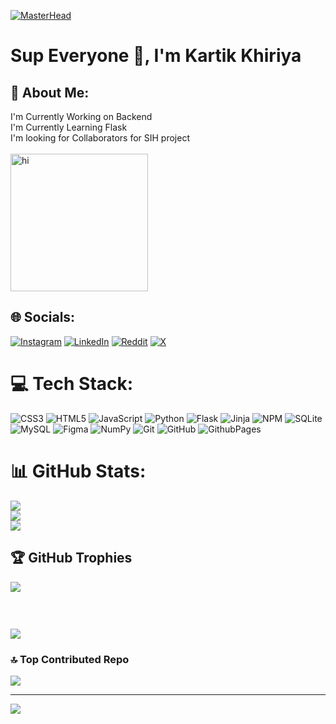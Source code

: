 [![MasterHead](https://images-wixmp-ed30a86b8c4ca887773594c2.wixmp.com/f/d5ff32a9-60ec-4b06-ab65-5ca3b08b9d87/d2gzsoy-c4b0f3ca-5ea7-4520-b200-097c834a6922.png?token=eyJ0eXAiOiJKV1QiLCJhbGciOiJIUzI1NiJ9.eyJzdWIiOiJ1cm46YXBwOjdlMGQxODg5ODIyNjQzNzNhNWYwZDQxNWVhMGQyNmUwIiwiaXNzIjoidXJuOmFwcDo3ZTBkMTg4OTgyMjY0MzczYTVmMGQ0MTVlYTBkMjZlMCIsIm9iaiI6W1t7InBhdGgiOiJcL2ZcL2Q1ZmYzMmE5LTYwZWMtNGIwNi1hYjY1LTVjYTNiMDhiOWQ4N1wvZDJnenNveS1jNGIwZjNjYS01ZWE3LTQ1MjAtYjIwMC0wOTdjODM0YTY5MjIucG5nIn1dXSwiYXVkIjpbInVybjpzZXJ2aWNlOmZpbGUuZG93bmxvYWQiXX0.EHIRDkHjiH5MJQmWu60f0P1CvnUh1hBwktd1e7qn0uc)]()
<h1>Sup Everyone 👋, I'm Kartik Khiriya</h1>
<h2>💫 About Me: </h2>

I'm Currently Working on Backend <br>I'm Currently Learning Flask<br>I'm looking for Collaborators for SIH project<br><br>
 <img src="https://media.tenor.com/SKjjqXTekFgAAAAM/sasuke-discord.gif" alt="hi" height="220">

## 🌐 Socials:
[![Instagram](https://img.shields.io/badge/Instagram-%23E4405F.svg?logo=Instagram&logoColor=white)](https://instagram.com/https://www.instagram.com/formidable__kartik/) [![LinkedIn](https://img.shields.io/badge/LinkedIn-%230077B5.svg?logo=linkedin&logoColor=white)](https://linkedin.com/in/https://www.linkedin.com/in/kartik-khiriya-483a81319/) [![Reddit](https://img.shields.io/badge/Reddit-%23FF4500.svg?logo=Reddit&logoColor=white)](https://reddit.com/user/Karzkc08) [![X](https://img.shields.io/badge/X-black.svg?logo=X&logoColor=white)](https://x.com/@karzkc0803) 

# 💻 Tech Stack:
![CSS3](https://img.shields.io/badge/css3-%231572B6.svg?style=flat&logo=css3&logoColor=white) ![HTML5](https://img.shields.io/badge/html5-%23E34F26.svg?style=flat&logo=html5&logoColor=white) ![JavaScript](https://img.shields.io/badge/javascript-%23323330.svg?style=flat&logo=javascript&logoColor=%23F7DF1E) ![Python](https://img.shields.io/badge/python-3670A0?style=flat&logo=python&logoColor=ffdd54) ![Flask](https://img.shields.io/badge/flask-%23000.svg?style=flat&logo=flask&logoColor=white) ![Jinja](https://img.shields.io/badge/jinja-white.svg?style=flat&logo=jinja&logoColor=black)
![NPM](https://img.shields.io/badge/NPM-%23CB3837.svg?style=flat&logo=npm&logoColor=white) ![SQLite](https://img.shields.io/badge/sqlite-%2307405e.svg?style=flat&logo=sqlite&logoColor=white) ![MySQL](https://img.shields.io/badge/mysql-4479A1.svg?style=flat&logo=mysql&logoColor=white) ![Figma](https://img.shields.io/badge/figma-%23F24E1E.svg?style=flat&logo=figma&logoColor=white) ![NumPy](https://img.shields.io/badge/numpy-%23013243.svg?style=flat&logo=numpy&logoColor=white) ![Git](https://img.shields.io/badge/git-%23F05033.svg?style=flat&logo=git&logoColor=white) ![GitHub](https://img.shields.io/badge/github-%23121011.svg?style=flat&logo=github&logoColor=white) ![GithubPages](https://img.shields.io/badge/github%20pages-121013?style=flat&logo=github&logoColor=white) 
# 📊 GitHub Stats:
![](https://github-readme-stats.vercel.app/api?username=Karzkc&theme=neon&hide_border=false&include_all_commits=true&count_private=true)<br/>
![](https://github-readme-streak-stats.herokuapp.com/?user=Karzkc&theme=neon&hide_border=false)<br/>
![](https://github-readme-stats.vercel.app/api/top-langs/?username=Karzkc&theme=neon&hide_border=false&include_all_commits=true&count_private=true&layout=compact)

## 🏆 GitHub Trophies
![](https://github-profile-trophy.vercel.app/?username=Karzkc&theme=shadow_red&no-frame=true&no-bg=true&margin-w=4)

###  
![](https://quotes-github-readme.vercel.app/api?type=horizontal&theme=radical)

### 🔝 Top Contributed Repo
![](https://github-contributor-stats.vercel.app/api?username=Karzkc&limit=5&theme=vision-friendly-dark&combine_all_yearly_contributions=true)

---
[![](https://visitcount.itsvg.in/api?id=Karzkc&icon=2&color=6)](https://visitcount.itsvg.in)

<!-- Proudly created with GPRM ( https://gprm.itsvg.in ) -->

